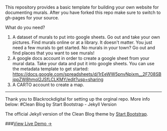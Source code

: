 This repository provides a basic template for building your own website for documenting murals. 
After you have forked this repo make sure to switch to gh-pages for your source.

What do you need? 

1. A dataset of murals to put into google sheets.
Go out and take your own pictures. Find murals online or at a library. It doesn't matter. You just need a few murals to get started.
No murals in your town? Go out and find places that you want to see murals!
2. A google docs account in order to create a google sheet from your mural data. Take your data and put it into google sheets.
You can use the metadata template to get started: https://docs.google.com/spreadsheets/d/1rEeWW5pnvNpixm__2F708SBjppZW8hmoI2JSfLCLKMY/edit?usp=sharing
3. A CARTO account to create a map.





------------------------------------------------------------------------------------

Thank you to Blackrockdigital for setting up the orginal repo. More info below:
#Clean Blog by Start Bootstrap - Jekyll Version

The official Jekyll version of the Clean Blog theme by [Start Bootstrap](http://startbootstrap.com/).

###[View Live Demo &rarr;](http://blackrockdigital.github.io/startbootstrap-clean-blog-jekyll/)
